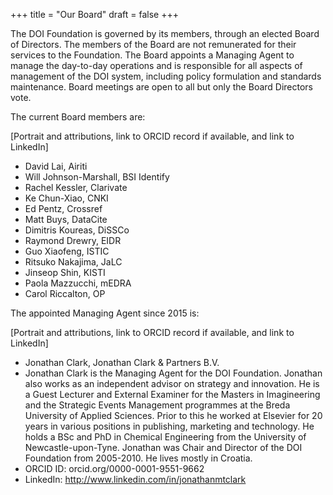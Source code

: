 +++
title = "Our Board"
draft = false
+++

The DOI Foundation is governed by its members, through an elected Board of Directors. The members of the Board are not remunerated for their services to the Foundation. The Board appoints a Managing Agent to manage the day-to-day operations and is responsible for all aspects of management of the DOI system, including policy formulation and standards maintenance. Board meetings are open to all but only the Board Directors vote. 

The current Board members are:

[Portrait and attributions, link to ORCID record if available, and link to LinkedIn]

- David Lai, Airiti
- Will Johnson-Marshall, BSI Identify 
- Rachel Kessler, Clarivate
- Ke Chun-Xiao, CNKI
- Ed Pentz, Crossref
- Matt Buys, DataCite
- Dimitris Koureas, DiSSCo
- Raymond Drewry, EIDR
- Guo Xiaofeng, ISTIC
- Ritsuko Nakajima, JaLC
- Jinseop Shin, KISTI
- Paola Mazzucchi, mEDRA
- Carol Riccalton, OP

The appointed Managing Agent since 2015 is:

[Portrait and attributions, link to ORCID record if available, and link to LinkedIn]

- Jonathan Clark, Jonathan Clark & Partners B.V.
- Jonathan Clark is the Managing Agent for the DOI Foundation. Jonathan also works as an independent advisor on strategy and innovation. He is a Guest Lecturer and External Examiner for the Masters in Imagineering and the Strategic Events Management programmes at the Breda University of Applied Sciences. Prior to this he worked at Elsevier for 20 years in various positions in publishing, marketing and technology. He holds a BSc and PhD in Chemical Engineering from the University of Newcastle-upon-Tyne. Jonathan was Chair and Director of the DOI Foundation from 2005-2010. He lives mostly in Croatia.
- ORCID ID: orcid.org/0000-0001-9551-9662
- LinkedIn: http://www.linkedin.com/in/jonathanmtclark
